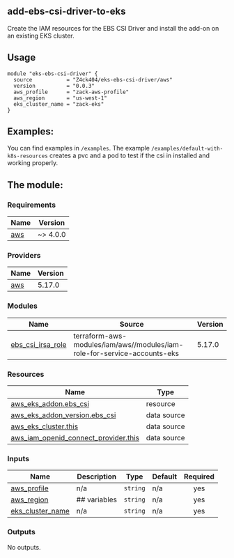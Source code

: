 ## add-ebs-csi-driver-to-eks

Create the IAM resources for the EBS CSI Driver and install the add-on on an existing EKS cluster.

## Usage

```
module "eks-ebs-csi-driver" {
  source           = "Z4ck404/eks-ebs-csi-driver/aws"
  version          = "0.0.3"
  aws_profile      = "zack-aws-profile"
  aws_region       = "us-west-1"
  eks_cluster_name = "zack-eks"
}
```

## Examples:

You can find examples in `/examples`.
The example `/examples/default-with-k8s-resources` creates a pvc and a pod to test if the csi in installed and working properly.

## The module:
<!-- BEGIN_TF_DOCS -->
### Requirements

| Name | Version |
|------|---------|
| <a name="requirement_aws"></a> [aws](#requirement\_aws) | ~> 4.0.0 |

### Providers

| Name | Version |
|------|---------|
| <a name="provider_aws"></a> [aws](#provider\_aws) | 5.17.0 |

### Modules

| Name | Source | Version |
|------|--------|---------|
| <a name="module_ebs_csi_irsa_role"></a> [ebs\_csi\_irsa\_role](#module\_ebs\_csi\_irsa\_role) | terraform-aws-modules/iam/aws//modules/iam-role-for-service-accounts-eks | 5.17.0 |

### Resources

| Name | Type |
|------|------|
| [aws_eks_addon.ebs_csi](https://registry.terraform.io/providers/hashicorp/aws/latest/docs/resources/eks_addon) | resource |
| [aws_eks_addon_version.ebs_csi](https://registry.terraform.io/providers/hashicorp/aws/latest/docs/data-sources/eks_addon_version) | data source |
| [aws_eks_cluster.this](https://registry.terraform.io/providers/hashicorp/aws/latest/docs/data-sources/eks_cluster) | data source |
| [aws_iam_openid_connect_provider.this](https://registry.terraform.io/providers/hashicorp/aws/latest/docs/data-sources/iam_openid_connect_provider) | data source |

### Inputs

| Name | Description | Type | Default | Required |
|------|-------------|------|---------|:--------:|
| <a name="input_aws_profile"></a> [aws\_profile](#input\_aws\_profile) | n/a | `string` | n/a | yes |
| <a name="input_aws_region"></a> [aws\_region](#input\_aws\_region) | ## variables | `string` | n/a | yes |
| <a name="input_eks_cluster_name"></a> [eks\_cluster\_name](#input\_eks\_cluster\_name) | n/a | `string` | n/a | yes |

### Outputs

No outputs.
<!-- END_TF_DOCS -->
